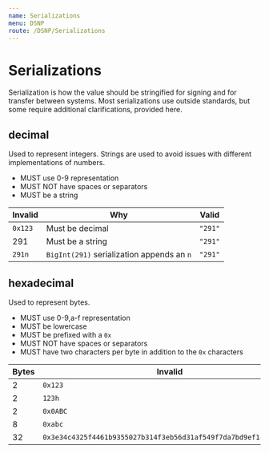 ```yaml
---
name: Serializations
menu: DSNP
route: /DSNP/Serializations
---
```


# Serializations

Serialization is how the value should be stringified for signing and for transfer between systems.
Most serializations use outside standards, but some require additional clarifications, provided here.

## decimal

Used to represent integers.
Strings are used to avoid issues with different implementations of numbers.

- MUST use 0-9 representation
- MUST NOT have spaces or separators
- MUST be a string

| Invalid | Why | Valid |
| --- | --- | --- |
| `0x123` | Must be decimal | `"291"` |
| 291 | Must be a string | `"291"` |
| `291n` | `BigInt(291)` serialization appends an `n`  | `"291"` |

## hexadecimal

Used to represent bytes.

- MUST use 0-9,a-f representation
- MUST be lowercase
- MUST be prefixed with a `0x`
- MUST NOT have spaces or separators
- MUST have two characters per byte in addition to the `0x` characters

| Bytes | Invalid | Valid |
| --- | --- | --- |
| 2 | `0x123` | `0x0123` |
| 2 | `123h` | `0x0123` |
| 2 | `0x0ABC` | `0x0abc` |
| 8 | `0xabc` | `0x0000000000000abc` |
| 32 | `0x3e34c4325f4461b9355027b314f3eb56d31af549f7da7bd9ef1ce951651e` | `0x00003e34c4325f4461b9355027b314f3eb56d31af549f7da7bd9ef1ce951651e` |
